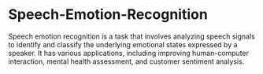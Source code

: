 # Speech-Emotion-Recognition
Speech emotion recognition is a task that involves analyzing speech signals to identify and classify the underlying emotional states expressed by a speaker. It has various applications, including improving human-computer interaction, mental health assessment, and customer sentiment analysis. 
